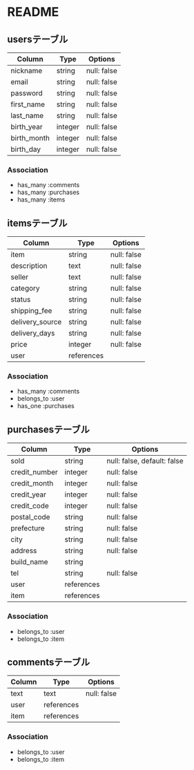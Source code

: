 # README

## usersテーブル

| Column      | Type    | Options     |
| ----------- | ------- | ----------- |
| nickname    | string  | null: false |
| email       | string  | null: false |
| password    | string  | null: false |
| first_name  | string  | null: false |
| last_name   | string  | null: false |
| birth_year  | integer | null: false |
| birth_month | integer | null: false |
| birth_day   | integer | null: false |

### Association

- has_many :comments
- has_many :purchases
- has_many :items

## itemsテーブル

| Column          | Type       | Options     |
| --------------- | ---------- | ----------- |
| item            | string     | null: false |
| description     | text       | null: false |
| seller          | text       | null: false |
| category        | string     | null: false |
| status          | string     | null: false |
| shipping_fee    | string     | null: false |
| delivery_source | string     | null: false |
| delivery_days   | string     | null: false |
| price           | integer    | null: false |
| user            | references |             |

### Association

- has_many :comments
- belongs_to :user
- has_one :purchases

## purchasesテーブル

| Column        | Type       | Options                     |
| ------------- | ---------- | --------------------------- |
| sold          | string     | null: false, default: false |
| credit_number | integer    | null: false                 |
| credit_month  | integer    | null: false                 |
| credit_year   | integer    | null: false                 |
| credit_code   | integer    | null: false                 |
| postal_code   | string     | null: false                 |
| prefecture    | string     | null: false                 |
| city          | string     | null: false                 |
| address       | string     | null: false                 |
| build_name    | string     |                             |
| tel           | string     | null: false                 |
| user          | references |                             |
| item          | references |                             |

### Association

- belongs_to :user
- belongs_to :item

## commentsテーブル

| Column    | Type       | Options     |
| --------- | ---------- | ----------- |
| text      | text       | null: false |
| user      | references |             |
| item      | references |             |

### Association

- belongs_to :user
- belongs_to :item